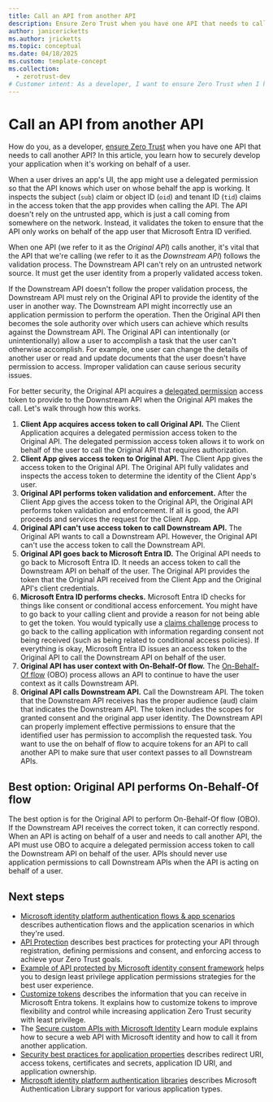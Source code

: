 ```yaml
---
title: Call an API from another API
description: Ensure Zero Trust when you have one API that needs to call another API and securely develop your application when it's working on behalf of a user.
author: janicericketts
ms.author: jricketts
ms.topic: conceptual
ms.date: 04/18/2025
ms.custom: template-concept
ms.collection:
  - zerotrust-dev
# Customer intent: As a developer, I want to ensure Zero Trust when I have one API that needs to call another API so that I can securely develop my application when it is working on behalf of a user.
---
```

# Call an API from another API

How do you, as a developer, [ensure Zero Trust](overview.md) when you have one API that needs to call another API? In this article, you learn how to securely develop your application when it's working on behalf of a user.

When a user drives an app's UI, the app might use a delegated permission so that the API knows which user on whose behalf the app is working. It inspects the subject (`sub`) claim or object ID (`oid`) and tenant ID (`tid`) claims in the access token that the app provides when calling the API. The API doesn't rely on the untrusted app, which is just a call coming from somewhere on the network. Instead, it validates the token to ensure that the API only works on behalf of the app user that Microsoft Entra ID verified.

When one API (we refer to it as the *Original API*) calls another, it's vital that the API that we're calling (we refer to it as the *Downstream API*) follows the validation process. The Downstream API can't rely on an untrusted network source. It must get the user identity from a properly validated access token.

If the Downstream API doesn't follow the proper validation process, the Downstream API must rely on the Original API to provide the identity of the user in another way. The Downstream API might incorrectly use an application permission to perform the operation. Then the Original API then becomes the sole authority over which users can achieve which results against the Downstream API. The Original API can intentionally (or unintentionally) allow a user to accomplish a task that the user can't otherwise accomplish. For example, one user can change the details of another user or read and update documents that the user doesn't have permission to access. Improper validation can cause serious security issues.

For better security, the Original API acquires a [delegated permission](developer-strategy-delegated-permission.md) access token to provide to the Downstream API when the Original API makes the call. Let's walk through how this works.

1. **Client App acquires access token to call Original API.** The Client Application acquires a delegated permission access token to the Original API. The delegated permission access token allows it to work on behalf of the user to call the Original API that requires authorization.
1. **Client App gives access token to Original API.** The Client App gives the access token to the Original API. The Original API fully validates and inspects the access token to determine the identity of the Client App's user.
1. **Original API performs token validation and enforcement.** After the Client App gives the access token to the Original API, the Original API performs token validation and enforcement. If all is good, the API proceeds and services the request for the Client App.
1. **Original API can't use access token to call Downstream API.** The Original API wants to call a Downstream API. However, the Original API can't use the access token to call the Downstream API.
1. **Original API goes back to Microsoft Entra ID.** The Original API needs to go back to Microsoft Entra ID. It needs an access token to call the Downstream API on behalf of the user. The Original API provides the token that the Original API received from the Client App and the Original API's client credentials.
1. **Microsoft Entra ID performs checks.** Microsoft Entra ID checks for things like consent or conditional access enforcement. You might have to go back to your calling client and provide a reason for not being able to get the token. You would typically use a [claims challenge](/entra/identity-platform/claims-challenge) process to go back to the calling application with information regarding consent not being received (such as being related to conditional access policies). If everything is okay, Microsoft Entra ID issues an access token to the Original API to call the Downstream API on behalf of the user.
1. **Original API has user context with On-Behalf-Of flow.** The [On-Behalf-Of flow](/entra/identity-platform/v2-oauth2-on-behalf-of-flow) (OBO) process allows an API to continue to have the user context as it calls Downstream API.
1. **Original API calls Downstream API.** Call the Downstream API. The token that the Downstream API receives has the proper audience (aud) claim that indicates the Downstream API. The token includes the scopes for granted consent and the original app user identity. The Downstream API can properly implement effective permissions to ensure that the identified user has permission to accomplish the requested task. You want to use the on behalf of flow to acquire tokens for an API to call another API to make sure that user context passes to all Downstream APIs.

## Best option: Original API performs On-Behalf-Of flow

The best option is for the Original API to perform On-Behalf-Of flow (OBO). If the Downstream API receives the correct token, it can correctly respond. When an API is acting on behalf of a user and needs to call another API, the API must use OBO to acquire a delegated permission access token to call the Downstream API on behalf of the user. APIs should never use application permissions to call Downstream APIs when the API is acting on behalf of a user.

## Next steps

- [Microsoft identity platform authentication flows & app scenarios](/entra/identity-platform/authentication-flows-app-scenarios) describes authentication flows and the application scenarios in which they\'re used.
- [API Protection](protect-api.md) describes best practices for protecting your API through registration, defining permissions and consent, and enforcing access to achieve your Zero Trust goals.
- [Example of API protected by Microsoft identity consent framework](protected-api-example.md) helps you to design least privilege application permissions strategies for the best user experience.
- [Customize tokens](zero-trust-token-customization.md) describes the information that you can receive in Microsoft Entra tokens. It explains how to customize tokens to improve flexibility and control while increasing application Zero Trust security with least privilege.
- The [Secure custom APIs with Microsoft Identity](/training/modules/identity-secure-custom-api/) Learn module explains how to secure a web API with Microsoft identity and how to call it from another application.
- [Security best practices for application properties](/entra/identity-platform/security-best-practices-for-app-registration) describes redirect URI, access tokens, certificates and secrets, application ID URI, and application ownership.
- [Microsoft identity platform authentication libraries](/entra/identity-platform/reference-v2-libraries) describes Microsoft Authentication Library support for various application types.
